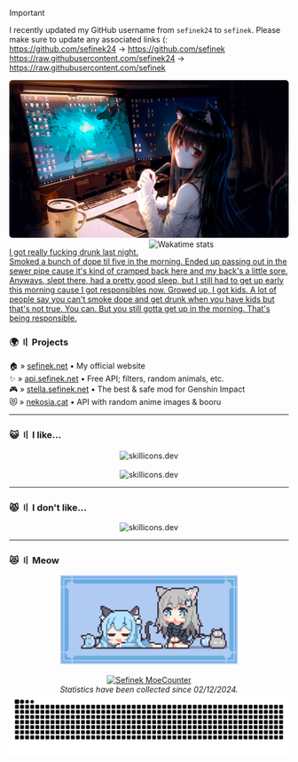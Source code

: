 > [!IMPORTANT]
> I recently updated my GitHub username from `sefinek24` to `sefinek`. Please make sure to update any associated links (:   
> https://github.com/sefinek24 -> https://github.com/sefinek  
> https://raw.githubusercontent.com/sefinek24 -> https://raw.githubusercontent.com/sefinek

<img src="images/neko.png" alt="Anime Girl Programming Wallpaper">

<a href="https://wakatime.com/@Sefinek" target="_blank">
	<img width="50%" align="right" src="https://github-readme-stats.vercel.app/api/wakatime?username=Sefinek&border_radius=13px&theme=dark&border_color=151515&range=all_time&custom_title=📊+〢+Sefinek%27s+Wakatime+stats" alt="Wakatime stats">
</a>

[I got really fucking drunk last night. Smoked a bunch of dope til five in the morning. Ended up passing out in the sewer pipe cause it's kind of cramped back here and my back's a little sore. Anyways, slept there, had a pretty good sleep, but I still had to get up early this morning cause I got responsibles now. Growed up, I got kids. A lot of people say you can't smoke dope and get drunk when you have kids but that's not true. You can. But you still gotta get up in the morning. That's being responsible.](https://www.youtube.com/watch?v=uQa1YyNOc_o)

### 🌍 〢 Projects
🏠 » [sefinek.net](https://sefinek.net) • My official website  
✨ » [api.sefinek.net](https://api.sefinek.net) • Free API; filters, random animals, etc.  
🎮 » [stella.sefinek.net](https://sefinek.net/genshin-stella-mod) • The best & safe mod for Genshin Impact  
😻 » [nekosia.cat](https://nekosia.cat) • API with random anime images & booru

[//]: # (🛒 » [market.sefinek.net]&#40;https://market.sefinek.net&#41; • Shop with game accounts, etc.)
<hr>

### 😺 〢 I like...
<div align="center">
    <img src="https://skillicons.dev/icons?i=html,css,js,nodejs,express,cs" height="50px" alt="skillicons.dev" align="center"><br><br>
    <img src="https://skillicons.dev/icons?i=idea,raspberrypi,cloudflare,mongo,linux,github,nginx" height="50px" alt="skillicons.dev">
</div>
<hr>

### 😾 〢 I don't like...
<div align="center">
    <img src="https://skillicons.dev/icons?i=visualstudio,php,mysql,python,cpp,wordpress,jquery" height="50px" alt="skillicons.dev">
</div>
<hr>

### 😻 〢 Meow
<div align="center">
    <img src="images/nekos.gif" alt="nekos.gif">
    <br><br>
    <a href="https://sefinek.net/npm/moecounter.js/demo" target="_blank">
        <img src="https://api.sefinek.net/api/v2/moecounter/@Sefinek-GitHub-Profile?theme=default" alt="Sefinek MoeCounter" title="Profile view statistics. They have been collected since 02/12/2024.">    
    </a>
    <br>
    <i>Statistics have been collected since 02/12/2024.</i>
</div>

<div align="center">
    <img src="https://raw.githubusercontent.com/sefinek/sefinek/snake/github-snake-dark.svg" alt="Snake">
</div>
